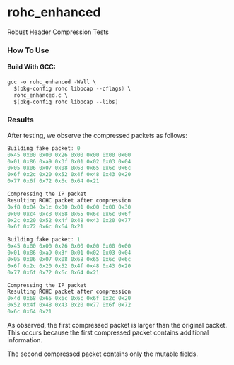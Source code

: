 # rohc_enhanced

Robust Header Compression Tests

### How To Use

#### Build With GCC:

```C
gcc -o rohc_enhanced -Wall \
  $(pkg-config rohc libpcap --cflags) \
  rohc_enhanced.c \
  $(pkg-config rohc libpcap --libs)

```
### Results 

After testing, we observe the compressed packets as follows:

```C
Building fake packet: 0
0x45 0x00 0x00 0x26 0x00 0x00 0x00 0x00 
0x01 0x86 0xa9 0x3f 0x01 0x02 0x03 0x04 
0x05 0x06 0x07 0x08 0x68 0x65 0x6c 0x6c 
0x6f 0x2c 0x20 0x52 0x4f 0x48 0x43 0x20 
0x77 0x6f 0x72 0x6c 0x64 0x21 

Compressing the IP packet
Resulting ROHC packet after compression
0xf8 0x04 0x1c 0x00 0x01 0x00 0x00 0x30 
0x00 0xc4 0xc8 0x68 0x65 0x6c 0x6c 0x6f 
0x2c 0x20 0x52 0x4f 0x48 0x43 0x20 0x77 
0x6f 0x72 0x6c 0x64 0x21 

Building fake packet: 1
0x45 0x00 0x00 0x26 0x00 0x00 0x00 0x00 
0x01 0x86 0xa9 0x3f 0x01 0x02 0x03 0x04 
0x05 0x06 0x07 0x08 0x68 0x65 0x6c 0x6c 
0x6f 0x2c 0x20 0x52 0x4f 0x48 0x43 0x20 
0x77 0x6f 0x72 0x6c 0x64 0x21 

Compressing the IP packet
Resulting ROHC packet after compression
0x4d 0x68 0x65 0x6c 0x6c 0x6f 0x2c 0x20 
0x52 0x4f 0x48 0x43 0x20 0x77 0x6f 0x72 
0x6c 0x64 0x21
```

As observed, the first compressed packet is larger than the original packet. This occurs because the first compressed packet contains additional information.

The second compressed packet contains only the mutable fields.